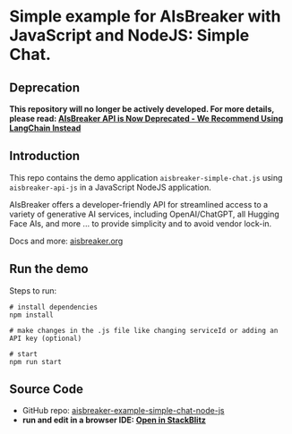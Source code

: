 # Simple example for AIsBreaker with JavaScript and NodeJS: Simple Chat.

## Deprecation

**This repository will no longer be actively developed. For more details, please read: [AIsBreaker API is Now Deprecated - We Recommend Using LangChain Instead](https://aisbreaker.org/blog/2024-09-08-aisbreaker-api-deprecation-langchain-recommendation)**


## Introduction

This repo contains the demo application `aisbreaker-simple-chat.js`
using `aisbreaker-api-js` in a JavaScript NodeJS application.

AIsBreaker offers a developer-friendly API for streamlined access to a variety of generative AI services, including OpenAI/ChatGPT, all Hugging Face AIs, and more ... to provide simplicity and to avoid vendor lock-in.

Docs and more: [aisbreaker.org](https://aisbreaker.org/)


## Run the demo
Steps to run:

    # install dependencies
    npm install

    # make changes in the .js file like changing serviceId or adding an API key (optional)

    # start
    npm run start


## Source Code
* GitHub repo: [aisbreaker-example-simple-chat-node-js](https://github.com/aisbreaker/aisbreaker-example-simple-chat-node-js)
* **run and edit in a browser IDE: [Open in StackBlitz](https://stackblitz.com/github/aisbreaker/aisbreaker-example-simple-chat-node-js?title=AIsBreaker+Example+Simple+Chat-node-js&file=aisbreaker-simple-chat.js&startScript=install,start)**
